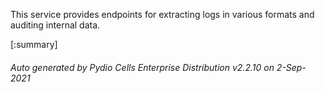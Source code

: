 






This service provides endpoints for extracting logs in various formats and auditing internal data.

[:summary]

###### Auto generated by Pydio Cells Enterprise Distribution v2.2.10 on 2-Sep-2021
